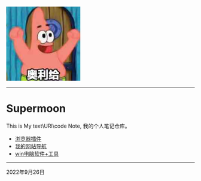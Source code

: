 
![](https://github.com/supermoon-plus/supermoon/blob/main/image/%E5%A5%A5%E5%88%A9%E7%BB%99.jpg)

---


# Supermoon  
This is My text\URl\code Note, 我的个人笔记仓库。

- [浏览器插件](https://github.com/supermoon-plus/supermoon/blob/main/%E6%B5%8F%E8%A7%88%E5%99%A8%E6%8F%92%E4%BB%B6.md)  
- [我的网站导航](https://github.com/supermoon-plus/supermoon/blob/main/%E7%BD%91%E7%AB%99%E5%AF%BC%E8%88%AA.md)  
- [win电脑软件+工具](https://github.com/supermoon-plus/supermoon/blob/main/win%E7%94%B5%E8%84%91%E8%BD%AF%E4%BB%B6%2B%E5%B7%A5%E5%85%B7.md)  

---

2022年9月26日
